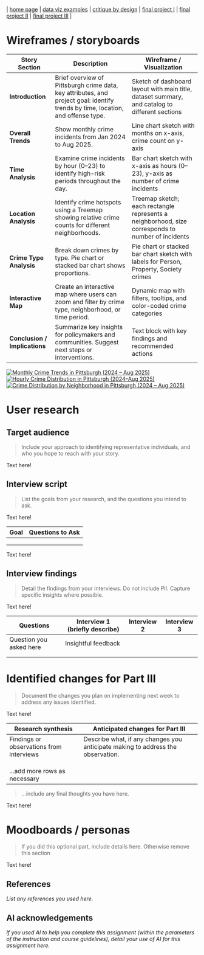 | [home page](https://cmustudent.github.io/tswd-portfolio-templates/) | [data viz examples](dataviz-examples) | [critique by design](critique-by-design) | [final project I](final-project-part-one) | [final project II](final-project-part-two) | [final project III](final-project-part-three) |

# Wireframes / storyboards

| Story Section           | Description                                                                                 | Wireframe / Visualization |
|-------------------------|---------------------------------------------------------------------------------------------|---------------------------|
| **Introduction**        | Brief overview of Pittsburgh crime data, key attributes, and project goal: identify trends by time, location, and offense type. | Sketch of dashboard layout with main title, dataset summary, and catalog to different sections |
| **Overall Trends**      | Show monthly crime incidents from Jan 2024 to Aug 2025.  | Line chart sketch with months on x-axis, crime count on y-axis |
| **Time Analysis**       | Examine crime incidents by hour (0–23) to identify high-risk periods throughout the day.  | Bar chart sketch with x-axis as hours (0–23), y-axis as number of crime incidents |
| **Location Analysis**   | Identify crime hotspots using a Treemap showing relative crime counts for different neighborhoods. | Treemap sketch; each rectangle represents a neighborhood, size corresponds to number of incidents |
| **Crime Type Analysis** | Break down crimes by type. Pie chart or stacked bar chart shows proportions. | Pie chart or stacked bar chart sketch with labels for Person, Property, Society crimes |
| **Interactive Map**     | Create an interactive map where users can zoom and filter by crime type, neighborhood, or time period. | Dynamic map with filters, tooltips, and color-coded crime categories |
| **Conclusion / Implications** | Summarize key insights for policymakers and communities. Suggest next steps or interventions. | Text block with key findings and recommended actions |

<div class='tableauPlaceholder' id='viz1759451992823' style='position: relative'><noscript><a href='#'><img alt='Monthly Crime Trends in Pittsburgh (2024 – Aug 2025)  ' src='https:&#47;&#47;public.tableau.com&#47;static&#47;images&#47;fi&#47;final_mothlytrend&#47;monthlytrend&#47;1_rss.png' style='border: none' /></a></noscript><object class='tableauViz'  style='display:none;'><param name='host_url' value='https%3A%2F%2Fpublic.tableau.com%2F' /> <param name='embed_code_version' value='3' /> <param name='site_root' value='' /><param name='name' value='final_mothlytrend&#47;monthlytrend' /><param name='tabs' value='no' /><param name='toolbar' value='yes' /><param name='static_image' value='https:&#47;&#47;public.tableau.com&#47;static&#47;images&#47;fi&#47;final_mothlytrend&#47;monthlytrend&#47;1.png' /> <param name='animate_transition' value='yes' /><param name='display_static_image' value='yes' /><param name='display_spinner' value='yes' /><param name='display_overlay' value='yes' /><param name='display_count' value='yes' /><param name='language' value='zh-CN' /><param name='filter' value='publish=yes' /></object></div>                <script type='text/javascript'>                    var divElement = document.getElementById('viz1759451992823');                    var vizElement = divElement.getElementsByTagName('object')[0];                    vizElement.style.width='100%';vizElement.style.height=(divElement.offsetWidth*0.75)+'px';                    var scriptElement = document.createElement('script');                    scriptElement.src = 'https://public.tableau.com/javascripts/api/viz_v1.js';                    vizElement.parentNode.insertBefore(scriptElement, vizElement);                </script>



<div class='tableauPlaceholder' id='viz1759452010861' style='position: relative'><noscript><a href='#'><img alt='Hourly Crime Distribution in Pittsburgh (2024–Aug 2025)  ' src='https:&#47;&#47;public.tableau.com&#47;static&#47;images&#47;fi&#47;final_hourly&#47;Sheet6&#47;1_rss.png' style='border: none' /></a></noscript><object class='tableauViz'  style='display:none;'><param name='host_url' value='https%3A%2F%2Fpublic.tableau.com%2F' /> <param name='embed_code_version' value='3' /> <param name='site_root' value='' /><param name='name' value='final_hourly&#47;Sheet6' /><param name='tabs' value='no' /><param name='toolbar' value='yes' /><param name='static_image' value='https:&#47;&#47;public.tableau.com&#47;static&#47;images&#47;fi&#47;final_hourly&#47;Sheet6&#47;1.png' /> <param name='animate_transition' value='yes' /><param name='display_static_image' value='yes' /><param name='display_spinner' value='yes' /><param name='display_overlay' value='yes' /><param name='display_count' value='yes' /><param name='language' value='zh-CN' /></object></div>                <script type='text/javascript'>                    var divElement = document.getElementById('viz1759452010861');                    var vizElement = divElement.getElementsByTagName('object')[0];                    vizElement.style.width='100%';vizElement.style.height=(divElement.offsetWidth*0.75)+'px';                    var scriptElement = document.createElement('script');                    scriptElement.src = 'https://public.tableau.com/javascripts/api/viz_v1.js';                    vizElement.parentNode.insertBefore(scriptElement, vizElement);                </script>

<div class='tableauPlaceholder' id='viz1759453497762' style='position: relative'><noscript><a href='#'><img alt='Crime Distribution by Neighborhood in Pittsburgh (2024 – Aug 2025) ' src='https:&#47;&#47;public.tableau.com&#47;static&#47;images&#47;fi&#47;final_heighborhood&#47;Sheet7&#47;1_rss.png' style='border: none' /></a></noscript><object class='tableauViz'  style='display:none;'><param name='host_url' value='https%3A%2F%2Fpublic.tableau.com%2F' /> <param name='embed_code_version' value='3' /> <param name='site_root' value='' /><param name='name' value='final_heighborhood&#47;Sheet7' /><param name='tabs' value='no' /><param name='toolbar' value='yes' /><param name='static_image' value='https:&#47;&#47;public.tableau.com&#47;static&#47;images&#47;fi&#47;final_heighborhood&#47;Sheet7&#47;1.png' /> <param name='animate_transition' value='yes' /><param name='display_static_image' value='yes' /><param name='display_spinner' value='yes' /><param name='display_overlay' value='yes' /><param name='display_count' value='yes' /><param name='language' value='zh-CN' /><param name='filter' value='publish=yes' /></object></div>                <script type='text/javascript'>                    var divElement = document.getElementById('viz1759453497762');                    var vizElement = divElement.getElementsByTagName('object')[0];                    vizElement.style.width='100%';vizElement.style.height=(divElement.offsetWidth*0.75)+'px';                    var scriptElement = document.createElement('script');                    scriptElement.src = 'https://public.tableau.com/javascripts/api/viz_v1.js';                    vizElement.parentNode.insertBefore(scriptElement, vizElement);                </script>


# User research 

## Target audience
> Include your approach to identifying representative individuals, and who you hope to reach with your story. 

Text here!

## Interview script
> List the goals from your research, and the questions you intend to ask. 

Text here!

| Goal | Questions to Ask |
|------|------------------|
|      |                  |
|      |                  |
|      |                  |


Text here!

## Interview findings
> Detail the findings from your interviews.  Do not include PII.  Capture specific insights where possible.

Text here!

| Questions               | Interview 1 (briefly describe) | Interview 2 | Interview 3 |
|-------------------------|--------------------------------|-------------|-------------|
| Question you asked here | Insightful feedback            |             |             |
|                         |                                |             |             |
|                         |                                |             |             |


# Identified changes for Part III
> Document the changes you plan on implementing next week to address any issues identified.  

Text here!

| Research synthesis                       | Anticipated changes for Part III                                                |
|------------------------------------------|---------------------------------------------------------------------------------|
| Findings or observations from interviews | Describe what, if any changes you anticipate making to address the observation. |
|                                          |                                                                                 |
|                                          |                                                                                 |
|                                          |                                                                                 |
| ...add more rows as necessary            |                                                                                 |

> ...include any final thoughts you have here. 

Text here!

# Moodboards / personas
> If you did this optional part, include details here.  Otherwise remove this section

Text here!

## References
_List any references you used here._

## AI acknowledgements
_If you used AI to help you complete this assignment (within the parameters of the instruction and course guidelines), detail your use of AI for this assignment here._

